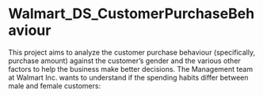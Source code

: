 # Walmart_DS_CustomerPurchaseBehaviour
This project aims to analyze the customer purchase behaviour (specifically, purchase amount) against the customer’s gender and the various other factors to help the business make better decisions. The Management team at Walmart Inc. wants to understand if the spending habits differ between male and female customers:
